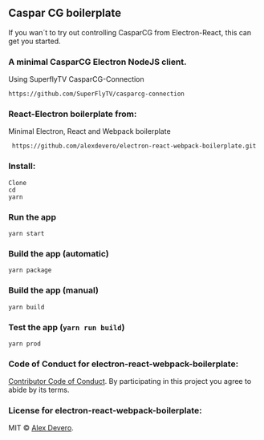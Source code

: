 
## Caspar CG boilerplate
If you wan´t to try out controlling CasparCG from Electron-React, this can get you started.

### A minimal CasparCG Electron NodeJS client.
Using SuperflyTV CasparCG-Connection
```
https://github.com/SuperFlyTV/casparcg-connection
```


### React-Electron boilerplate from:
Minimal Electron, React and Webpack boilerplate

```
 https://github.com/alexdevero/electron-react-webpack-boilerplate.git
```

### Install:
```
Clone
cd 
yarn
```

### Run the app
```
yarn start
```

### Build the app (automatic)
```
yarn package
```

### Build the app (manual)
```
yarn build
```

### Test the app (`yarn run build`)
```
yarn prod
```

### Code of Conduct for electron-react-webpack-boilerplate:

[Contributor Code of Conduct](code-of-conduct.md). By participating in this project you agree to abide by its terms.

### License for electron-react-webpack-boilerplate:

MIT © [Alex Devero](https://alexdevero.com).
